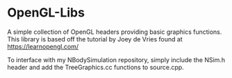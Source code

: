 # OpenGL-Libs

A simple collection of OpenGL headers providing basic graphics functions. This library is based off the tutorial by Joey de Vries found at https://learnopengl.com/

To interface with my NBodySimulation repository, simply include the NSim.h header and add the TreeGraphics.cc functions to source.cpp.  
